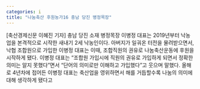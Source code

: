 ```yaml
---
categories: i
title: "나눔축산 후원농가16 충남 당진 병정목장"
---
```

[축산경제신문 이혜진 기자] 충남 당진 소재 병정목장 이병정 대표는 2019년부터 낙농업을 본격적으로 시작한 새내기 2세 낙농인이다. 아버지가 일궈온 터전을 물려받으면서, 낙협 조합원으로 가입한 이병정 대표는 이때, 조합직원의 권유로 나눔축산운동에 후원을 시작하게 됐다. 이병정 대표는 “조합원 가입시에 직원의 권유로 가입하게 되면서 정확한 의미는 알지 못했다”면서 “단어의 의미로만 이해하고 가입했다”고 웃으며 말했다. 올해로 4년차에 접어든 이병정 대표는 축산업을 영위하면서 해를 거듭할수록 나눔의 의미에 대해 생각하게 됐다고
